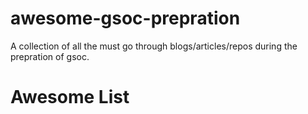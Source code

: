 # awesome-gsoc-prepration

A collection of all the must go through blogs/articles/repos during the prepration of gsoc.

# Awesome List
